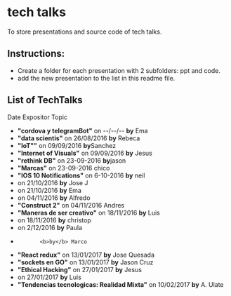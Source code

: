 # tech talks
To store presentations and source code of tech talks.
## Instructions:
- Create a folder for each presentation with 2 subfolders: ppt and code.
- add the new presentation to the list in this readme file.

## List of TechTalks
Date        Expositor    Topic
* <b>"cordova y telegramBot"</b> on --/--/--	<b>by</b> Ema	  
* <b>"data scientis"</b> on 26/08/2016	<b>by</b> Rebeca	  
* <b>"IoT""</b>  on  09/09/2016	<b>by</b>Sanchez	   
* <b>"Internet of Visuals"</b> on   09/09/2016 <b>by</b>	Jesus	     
* <b>"rethink DB"</b> on  23-09-2016	<b>by</b>jason	     
* <b>"Marcas"</b> on  23-09-2016	chico	     
* <b>"IOS 10 Notifications"</b> on  6-10-2016	 <b>by</b> neil	     
* on 21/10/2016	<b>by</b> Jose J	
* on 21/10/2016	<b>by</b> Ema	
* on 04/11/2016	<b>by</b> Alfredo	
* <b>"Construct 2"</b> on  04/11/2016	Andres	    
* <b>"Maneras de ser creativo"</b> on  18/11/2016	<b>by</b> Luis	      
* on 18/11/2016	<b>by</b> christop	
* on 2/12/2016	 <b>by</b> Paula	
* 	         <b>by</b> Marco	
* <b>"React redux"</b> on  13/01/2017	<b>by</b> Jose Quesada	
* <b>"sockets en GO"</b> on  13/01/2017	<b>by</b> Jason Cruz 
* <b>"Ethical Hacking"</b> on 27/01/2017	<b>by</b> Jesus	
* on 27/01/2017	<b>by</b> Luis	
* <b>"Tendencias tecnologicas: Realidad Mixta"</b> on 10/02/2017	<b>by</b> A. Ulate	
